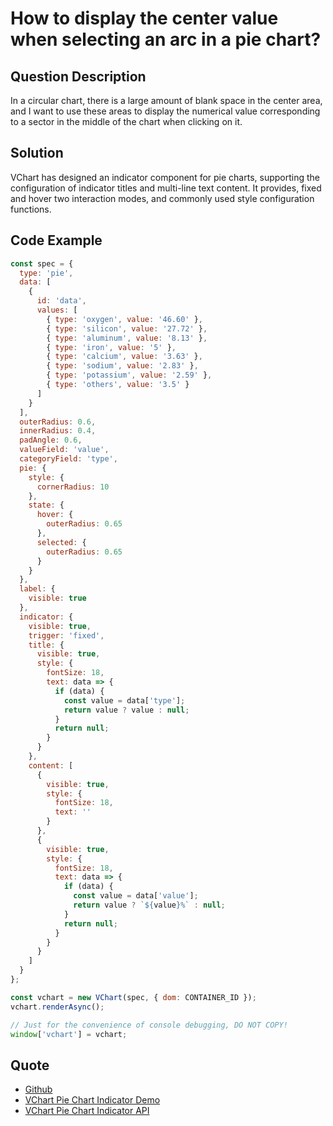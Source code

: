 # How to display the center value when selecting an arc in a pie chart?

## Question Description

In a circular chart, there is a large amount of blank space in the center area, and I want to use these areas to display the numerical value corresponding to a sector in the middle of the chart when clicking on it.

## Solution

VChart has designed an indicator component for pie charts, supporting the configuration of indicator titles and multi-line text content.
It provides, fixed and hover two interaction modes, and commonly used style configuration functions.

## Code Example

```javascript livedemo
const spec = {
  type: 'pie',
  data: [
    {
      id: 'data',
      values: [
        { type: 'oxygen', value: '46.60' },
        { type: 'silicon', value: '27.72' },
        { type: 'aluminum', value: '8.13' },
        { type: 'iron', value: '5' },
        { type: 'calcium', value: '3.63' },
        { type: 'sodium', value: '2.83' },
        { type: 'potassium', value: '2.59' },
        { type: 'others', value: '3.5' }
      ]
    }
  ],
  outerRadius: 0.6,
  innerRadius: 0.4,
  padAngle: 0.6,
  valueField: 'value',
  categoryField: 'type',
  pie: {
    style: {
      cornerRadius: 10
    },
    state: {
      hover: {
        outerRadius: 0.65
      },
      selected: {
        outerRadius: 0.65
      }
    }
  },
  label: {
    visible: true
  },
  indicator: {
    visible: true,
    trigger: 'fixed',
    title: {
      visible: true,
      style: {
        fontSize: 18,
        text: data => {
          if (data) {
            const value = data['type'];
            return value ? value : null;
          }
          return null;
        }
      }
    },
    content: [
      {
        visible: true,
        style: {
          fontSize: 18,
          text: ''
        }
      },
      {
        visible: true,
        style: {
          fontSize: 18,
          text: data => {
            if (data) {
              const value = data['value'];
              return value ? `${value}%` : null;
            }
            return null;
          }
        }
      }
    ]
  }
};

const vchart = new VChart(spec, { dom: CONTAINER_ID });
vchart.renderAsync();

// Just for the convenience of console debugging, DO NOT COPY!
window['vchart'] = vchart;
```

## Quote

- [Github](https://github.com/VisActor/VChart)
- [VChart Pie Chart Indicator Demo](https://visactor.io/vchart/demo/pie-chart/pie-indicator)
- [VChart Pie Chart Indicator API](https://visactor.io/vchart/option/pieChart#indicator.visible)
